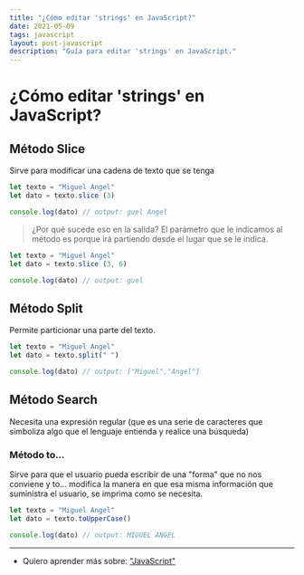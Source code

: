```yaml
---
title: "¿Cómo editar 'strings' en JavaScript?"
date: 2021-05-09
tags: javascript
layout: post-javascript
description: "Guía para editar 'strings' en JavaScript."
---
```


# ¿Cómo editar 'strings' en JavaScript?

## Método Slice
Sirve para modificar una cadena de texto que se tenga

````js
let texto = "Miguel Angel"
let dato = texto.slice (3)

console.log(dato) // output: guel Angel
````

> ¿Por qué sucede eso en la salida? El parámetro que le indicamos al método es porque irá partiendo desde el lugar que se le indica.

````js
let texto = "Miguel Angel"
let dato = texto.slice (3, 6)

console.log(dato) // output: guel
````

## Método Split
Permite particionar una parte del texto.

````js
let texto = "Miguel Angel"
let dato = texto.split(" ")

console.log(dato) // output: ["Miguel","Angel"]
````

## Método Search
Necesita una expresión regular (que es una serie de caracteres que simboliza algo que el lenguaje entienda y realice una búsqueda)

### Método to...
Sirve para que el usuario pueda escribir de una "forma" que no nos conviene y to... modifica la manera en que esa misma información que suministra el usuario, se imprima como se necesita.

````js
let texto = "Miguel Angel"
let dato = texto.toUpperCase()

console.log(dato) // output: MIGUEL ANGEL
````

***

- Quiero aprender más sobre: ["JavaScript"](../00/javascript)

